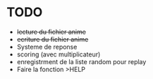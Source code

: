 # TODO
* ~~lecture du fichier anime~~
* ~~ecriture du fichier anime~~
* Systeme de reponse
* scoring (avec multiplicateur)
* enregistrment de la liste random pour replay
* Faire la fonction >HELP
